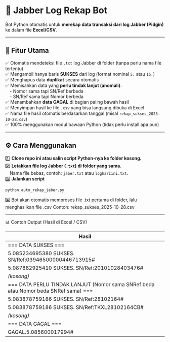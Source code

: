 # 🧾 Jabber Log Rekap Bot

Bot Python otomatis untuk **merekap data transaksi dari log Jabber (Pidgin)** ke dalam file **Excel/CSV**.  

---

## 🚀 Fitur Utama

✅ Otomatis mendeteksi file `.txt` log Jabber di folder (tanpa perlu nama file tertentu)  
✅ Mengambil hanya baris **SUKSES** dari log (format nominal `5.` atau `15.`)  
✅ Menghapus data **duplikat** secara otomatis  
✅ Memisahkan data yang **perlu tindak lanjut (anomali)**:  
 - Nomor sama tapi SN/Ref berbeda  
 - SN/Ref sama tapi Nomor berbeda  
✅ Menambahkan **data GAGAL** di bagian paling bawah hasil  
✅ Menyimpan hasil ke file `.csv` yang bisa langsung dibuka di Excel  
✅ Nama file hasil otomatis berdasarkan tanggal (misal `rekap_sukses_2025-10-28.csv`)  
✅ 100% menggunakan modul bawaan Python (tidak perlu install apa pun)  

---

## ⚙️ Cara Menggunakan

1️⃣ **Clone repo ini atau salin script Python-nya ke folder kosong.**  
2️⃣ **Letakkan file log Jabber (`.txt`) di folder yang sama.**  
 Nama file bebas, contoh: `jaber.txt` atau `loghariini.txt`.  
3️⃣ **Jalankan script**  
   ```bash
   python auto_rekap_jaber.py
   ```

4️⃣ Bot akan otomatis memproses file .txt pertama di folder, lalu menghasilkan file .csv
Contoh: rekap_sukses_2025-10-28.csv

---

📊 Contoh Output (Hasil di Excel / CSV)

| Hasil                                                                               |
| ----------------------------------------------------------------------------------- |
| === DATA SUKSES ===                                                                 |
| 5.085234695380 SUKSES. SN/Ref:03946500000446713915#                                 |
| 5.087882925410 SUKSES. SN/Ref:20101028403476#                                       |
| *(kosong)*                                                                          |
| === DATA PERLU TINDAK LANJUT (Nomor sama SNRef beda atau Nomor beda SNRef sama) === |
| 5.083878759186 SUKSES. SN/Ref:28102164#                                             |
| 5.083878759186 SUKSES. SN/Ref:TKXL28102164CB#                                       |
| *(kosong)*                                                                          |
| === DATA GAGAL ===                                                                  |
| GAGAL.5.085600017994#                                                               |

